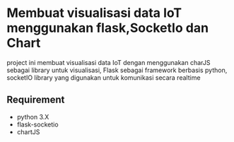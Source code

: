 # Membuat visualisasi data IoT menggunakan flask,SocketIo dan Chart
project ini membuat visualisasi data IoT dengan menggunakan charJS sebagai library untuk visualisasi, Flask sebagai framework berbasis python, socketIO library yang digunakan untuk komunikasi  secara realtime

<h2>Requirement</h2>
<ul>
  <li>python 3.X</li>
  <li>flask-socketio</li>
  <li>chartJS</li>
</ul>
